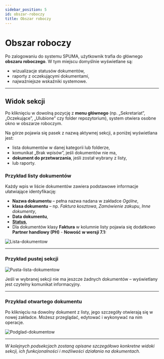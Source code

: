 ```yaml
---
sidebar_position: 5
id: obszar-roboczy
title: Obszar roboczy
---
```


# Obszar roboczy

Po zalogowaniu do systemu SPUMA, użytkownik trafia do głównego **obszaru roboczego**. W tym miejscu domyślnie wyświetlane są:

- wizualizacje statusów dokumentów,
- raporty z oczekującymi dokumentami,
- najważniejsze wskaźniki systemowe.


---

## Widok sekcji

Po kliknięciu w dowolną pozycję z **menu głównego** (np. „Sekretariat”, „Oczekujące”, „Ulubione” czy folder repozytorium), system otwiera osobne okno w obszarze roboczym.

Na górze pojawia się pasek z nazwą aktywnej sekcji, a poniżej wyświetlana jest:

- lista dokumentów w danej kategorii lub folderze,
- komunikat „Brak wpisów”, jeśli dokumentów nie ma,
- **dokument do przetwarzania**, jeśli został wybrany z listy,
- lub raporty.

### Przykład listy dokumentów 

Każdy wpis w liście dokumentów zawiera podstawowe informacje ułatwiające identyfikację:  

- **Nazwa dokumentu** – pełna nazwa nadana w zakładce *Ogólne*,  
- **klasa dokumentu** – np. *Faktura kosztowa*, *Zamówienie zakupu*, *Inne dokumenty*,  
- **Data dokumentu**,  
- [**Status**](docs/przetwarzanie-pojedynczego-dokumentu/Status_dokumentu.md),  
- Dla dokumentów klasy **Faktura** w kolumnie listy pojawia się dodatkowo **Partner handlowy (PH)** - **Nowość w wersji 7.1:** 

![Lista-dokumentow](/img/lista_dok.png)

---

### Przykład pustej sekcji

![Pusta-lista-dokumentow](/img/pusta_lista_dok.png)

Jeśli w wybranej sekcji nie ma jeszcze żadnych dokumentów – wyświetlany jest czytelny komunikat informacyjny.

---

### Przykład otwartego dokumentu

Po kliknięciu na dowolny dokument z listy, jego szczegóły otwierają się w nowej zakładce. Możesz przeglądać, edytować i wykonywać na nim operacje.  

![Podglad-dokumentow](/img/podglad_dok.png)

---

*W kolejnych podsekcjach zostaną opisane szczegółowo konkretne widoki sekcji, ich funkcjonalności i możliwości działania na dokumentach.*

